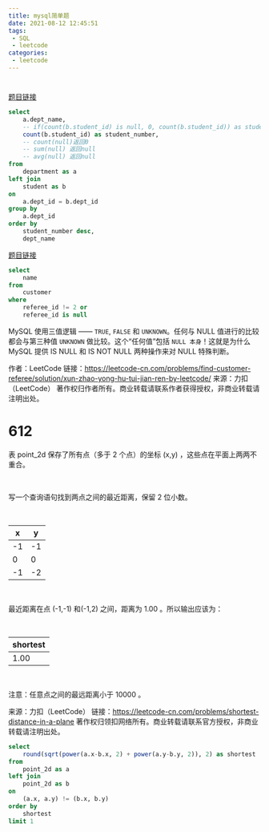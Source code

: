 ```yaml
---
title: mysql简单题
date: 2021-08-12 12:45:51
tags:
 - SQL
 - leetcode
categories:
 - leetcode
---
```


# 

[题目链接](https://leetcode-cn.com/problems/count-student-number-in-departments/comments/)

```sql
select
    a.dept_name,
    -- if(count(b.student_id) is null, 0, count(b.student_id)) as student_number
    count(b.student_id) as student_number,
    -- count(null)返回0
    -- sum(null) 返回null
    -- avg(null) 返回null
from
    department as a
left join
    student as b
on 
    a.dept_id = b.dept_id
group by    
    a.dept_id
order by
    student_number desc,
    dept_name 
```


[题目链接](https://leetcode-cn.com/problems/find-customer-referee/solution/xun-zhao-yong-hu-tui-jian-ren-by-leetcode/)

```sql
select
    name
from
    customer
where
    referee_id != 2 or 
    referee_id is null
```

MySQL 使用三值逻辑 —— `TRUE`, `FALSE` 和 `UNKNOWN`。任何与 NULL 值进行的比较都会与第三种值 `UNKNOWN` 做比较。这个“任何值”包括 `NULL 本身`！这就是为什么 MySQL 提供 IS NULL 和 IS NOT NULL 两种操作来对 NULL 特殊判断。

作者：LeetCode
链接：https://leetcode-cn.com/problems/find-customer-referee/solution/xun-zhao-yong-hu-tui-jian-ren-by-leetcode/
来源：力扣（LeetCode）
著作权归作者所有。商业转载请联系作者获得授权，非商业转载请注明出处。


# 612

表 point_2d 保存了所有点（多于 2 个点）的坐标 (x,y) ，这些点在平面上两两不重合。

 

写一个查询语句找到两点之间的最近距离，保留 2 位小数。

 

| x  | y  |
|----|----|
| -1 | -1 |
| 0  | 0  |
| -1 | -2 |
 

最近距离在点 (-1,-1) 和(-1,2) 之间，距离为 1.00 。所以输出应该为：

 

| shortest |
|----------|
| 1.00     |
 

注意：任意点之间的最远距离小于 10000 。

来源：力扣（LeetCode）
链接：https://leetcode-cn.com/problems/shortest-distance-in-a-plane
著作权归领扣网络所有。商业转载请联系官方授权，非商业转载请注明出处。

```sql
select
    round(sqrt(power(a.x-b.x, 2) + power(a.y-b.y, 2)), 2) as shortest
from
    point_2d as a
left join 
    point_2d as b
on
    (a.x, a.y) != (b.x, b.y)
order by 
    shortest
limit 1
```

